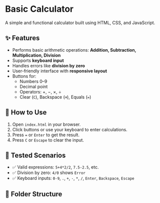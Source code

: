 # Basic Calculator

A simple and functional calculator built using HTML, CSS, and JavaScript.

## ✨ Features

- Performs basic arithmetic operations: **Addition, Subtraction, Multiplication, Division**
- Supports **keyboard input**
- Handles errors like **division by zero**
- User-friendly interface with **responsive layout**
- Buttons for:
  - Numbers 0–9
  - Decimal point
  - Operators: +, −, ×, ÷
  - Clear (`C`), Backspace (`⌫`), Equals (`=`)

## 🚀 How to Use

1. Open `index.html` in your browser.
2. Click buttons or use your keyboard to enter calculations.
3. Press `=` or `Enter` to get the result.
4. Press `C` or `Escape` to clear the input.

## 🧪 Tested Scenarios

- ✅ Valid expressions: `5+4*2/2`, `7.5-2.5`, etc.
- ✅ Division by zero: `4/0` shows `Error`
- ✅ Keyboard inputs: `0-9`, `.`, `+`, `-`, `*`, `/`, `Enter`, `Backspace`, `Escape`

## 📁 Folder Structure

